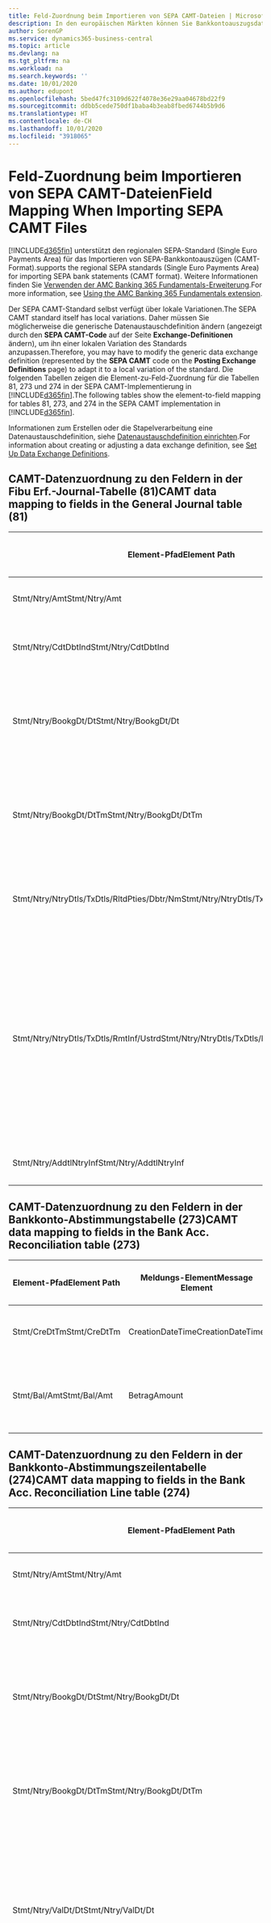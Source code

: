 ```yaml
---
title: Feld-Zuordnung beim Importieren von SEPA CAMT-Dateien | Microsoft Docs
description: In den europäischen Märkten können Sie Bankkontoauszugsdateien in den regionalen SEPA-Standards (einzelner Eurozahlungs-Bereich) importieren.
author: SorenGP
ms.service: dynamics365-business-central
ms.topic: article
ms.devlang: na
ms.tgt_pltfrm: na
ms.workload: na
ms.search.keywords: ''
ms.date: 10/01/2020
ms.author: edupont
ms.openlocfilehash: 5bed47fc3109d622f4078e36e29aa04678bd22f9
ms.sourcegitcommit: ddbb5cede750df1baba4b3eab8fbed6744b5b9d6
ms.translationtype: HT
ms.contentlocale: de-CH
ms.lasthandoff: 10/01/2020
ms.locfileid: "3918065"
---
```

# <a name="field-mapping-when-importing-sepa-camt-files"></a><span data-ttu-id="3e76d-103">Feld-Zuordnung beim Importieren von SEPA CAMT-Dateien</span><span class="sxs-lookup"><span data-stu-id="3e76d-103">Field Mapping When Importing SEPA CAMT Files</span></span>
[!INCLUDE[d365fin](includes/d365fin_md.md)] <span data-ttu-id="3e76d-104">unterstützt den regionalen SEPA-Standard (Single Euro Payments Area) für das Importieren von SEPA-Bankkontoauszügen (CAMT-Format).</span><span class="sxs-lookup"><span data-stu-id="3e76d-104">supports the regional SEPA standards (Single Euro Payments Area) for importing SEPA bank statements (CAMT format).</span></span> <span data-ttu-id="3e76d-105">Weitere Informationen finden Sie [Verwenden der AMC Banking 365 Fundamentals-Erweiterung](ui-extensions-amc-banking.md).</span><span class="sxs-lookup"><span data-stu-id="3e76d-105">For more information, see [Using the AMC Banking 365 Fundamentals extension](ui-extensions-amc-banking.md).</span></span>  

 <span data-ttu-id="3e76d-106">Der SEPA CAMT-Standard selbst verfügt über lokale Variationen.</span><span class="sxs-lookup"><span data-stu-id="3e76d-106">The SEPA CAMT standard itself has local variations.</span></span> <span data-ttu-id="3e76d-107">Daher müssen Sie möglicherweise die generische Datenaustauschdefinition ändern (angezeigt durch den **SEPA CAMT-Code** auf der Seite **Exchange-Definitionen** ändern), um ihn einer lokalen Variation des Standards anzupassen.</span><span class="sxs-lookup"><span data-stu-id="3e76d-107">Therefore, you may have to modify the generic data exchange definition (represented by the **SEPA CAMT** code on the **Posting Exchange Definitions** page) to adapt it to a local variation of the standard.</span></span> <span data-ttu-id="3e76d-108">Die folgenden Tabellen zeigen die Element-zu-Feld-Zuordnung für die Tabellen 81, 273 und 274 in der SEPA CAMT-Implementierung in [!INCLUDE[d365fin](includes/d365fin_md.md)].</span><span class="sxs-lookup"><span data-stu-id="3e76d-108">The following tables show the element-to-field mapping for tables 81, 273, and 274 in the SEPA CAMT implementation in [!INCLUDE[d365fin](includes/d365fin_md.md)].</span></span>  

 <span data-ttu-id="3e76d-109">Informationen zum Erstellen oder die Stapelverarbeitung eine Datenaustauschdefinition, siehe [Datenaustauschdefinition einrichten](across-how-to-set-up-data-exchange-definitions.md).</span><span class="sxs-lookup"><span data-stu-id="3e76d-109">For information about creating or adjusting a data exchange definition, see [Set Up Data Exchange Definitions](across-how-to-set-up-data-exchange-definitions.md).</span></span>  

## <a name="camt-data-mapping-to-fields-in-the-general-journal-table-81"></a><span data-ttu-id="3e76d-110">CAMT-Datenzuordnung zu den Feldern in der Fibu Erf.-Journal-Tabelle (81)</span><span class="sxs-lookup"><span data-stu-id="3e76d-110">CAMT data mapping to fields in the General Journal table (81)</span></span>  

|<span data-ttu-id="3e76d-111">Element-Pfad</span><span class="sxs-lookup"><span data-stu-id="3e76d-111">Element Path</span></span>|<span data-ttu-id="3e76d-112">Meldungs-Element</span><span class="sxs-lookup"><span data-stu-id="3e76d-112">Message Element</span></span>|<span data-ttu-id="3e76d-113">Datentyp</span><span class="sxs-lookup"><span data-stu-id="3e76d-113">Data Type</span></span>|<span data-ttu-id="3e76d-114">Beschreibung</span><span class="sxs-lookup"><span data-stu-id="3e76d-114">Description</span></span>|<span data-ttu-id="3e76d-115">Kennzeichen mit negativem Zeichen</span><span class="sxs-lookup"><span data-stu-id="3e76d-115">Negative-Sign Identifier</span></span>|<span data-ttu-id="3e76d-116">Feldnr.</span><span class="sxs-lookup"><span data-stu-id="3e76d-116">Field No.</span></span>|<span data-ttu-id="3e76d-117">Feldname</span><span class="sxs-lookup"><span data-stu-id="3e76d-117">Field Name</span></span>|  
|------------------|---------------------|---------------|-----------------|-------------------------------|---------------|----------------|  
|<span data-ttu-id="3e76d-118">Stmt/Ntry/Amt</span><span class="sxs-lookup"><span data-stu-id="3e76d-118">Stmt/Ntry/Amt</span></span>|<span data-ttu-id="3e76d-119">Betrag</span><span class="sxs-lookup"><span data-stu-id="3e76d-119">Amount</span></span>|<span data-ttu-id="3e76d-120">Dezimal</span><span class="sxs-lookup"><span data-stu-id="3e76d-120">Decimal</span></span>|<span data-ttu-id="3e76d-121">Der Geldbetrag im Bargeldposten</span><span class="sxs-lookup"><span data-stu-id="3e76d-121">The amount of money in the cash entry</span></span>||<span data-ttu-id="3e76d-122">13</span><span class="sxs-lookup"><span data-stu-id="3e76d-122">13</span></span>|<span data-ttu-id="3e76d-123">Betrag</span><span class="sxs-lookup"><span data-stu-id="3e76d-123">Amount</span></span>|  
|<span data-ttu-id="3e76d-124">Stmt/Ntry/CdtDbtInd</span><span class="sxs-lookup"><span data-stu-id="3e76d-124">Stmt/Ntry/CdtDbtInd</span></span>|<span data-ttu-id="3e76d-125">CreditDebitIndicator</span><span class="sxs-lookup"><span data-stu-id="3e76d-125">CreditDebitIndicator</span></span>|<span data-ttu-id="3e76d-126">Text</span><span class="sxs-lookup"><span data-stu-id="3e76d-126">Text</span></span>|<span data-ttu-id="3e76d-127">Gibt an, ob der Posten ein Habenbetrag oder ein Sollposten ist</span><span class="sxs-lookup"><span data-stu-id="3e76d-127">Indicates whether the entry is a credit or a debit entry</span></span>|<span data-ttu-id="3e76d-128">DBIT</span><span class="sxs-lookup"><span data-stu-id="3e76d-128">DBIT</span></span>|<span data-ttu-id="3e76d-129">13</span><span class="sxs-lookup"><span data-stu-id="3e76d-129">13</span></span>|<span data-ttu-id="3e76d-130">Betrag</span><span class="sxs-lookup"><span data-stu-id="3e76d-130">Amount</span></span>|  
|<span data-ttu-id="3e76d-131">Stmt/Ntry/BookgDt/Dt</span><span class="sxs-lookup"><span data-stu-id="3e76d-131">Stmt/Ntry/BookgDt/Dt</span></span>|<span data-ttu-id="3e76d-132">Datum</span><span class="sxs-lookup"><span data-stu-id="3e76d-132">Date</span></span>|<span data-ttu-id="3e76d-133">Datum</span><span class="sxs-lookup"><span data-stu-id="3e76d-133">Date</span></span>|<span data-ttu-id="3e76d-134">Das Datum der Buchung eines Postens auf einem Konto oder in den Büchern des Buchhaltungsservices.</span><span class="sxs-lookup"><span data-stu-id="3e76d-134">The date when an entry is posted to an account on the account servicer's books</span></span>||<span data-ttu-id="3e76d-135">5</span><span class="sxs-lookup"><span data-stu-id="3e76d-135">5</span></span>|<span data-ttu-id="3e76d-136">Buchungsdatum</span><span class="sxs-lookup"><span data-stu-id="3e76d-136">Posting Date</span></span>|  
|<span data-ttu-id="3e76d-137">Stmt/Ntry/BookgDt/DtTm</span><span class="sxs-lookup"><span data-stu-id="3e76d-137">Stmt/Ntry/BookgDt/DtTm</span></span>|<span data-ttu-id="3e76d-138">DateTime</span><span class="sxs-lookup"><span data-stu-id="3e76d-138">DateTime</span></span>|<span data-ttu-id="3e76d-139">DateTime</span><span class="sxs-lookup"><span data-stu-id="3e76d-139">DateTime</span></span>|<span data-ttu-id="3e76d-140">Das Datum und die Uhrzeit der Buchung eines Postens auf einem Konto oder in den Büchern des Buchhaltungsservices.</span><span class="sxs-lookup"><span data-stu-id="3e76d-140">The date and time when an entry is posted to an account on the account servicer's books</span></span>||<span data-ttu-id="3e76d-141">5</span><span class="sxs-lookup"><span data-stu-id="3e76d-141">5</span></span>|<span data-ttu-id="3e76d-142">Buchungsdatum</span><span class="sxs-lookup"><span data-stu-id="3e76d-142">Posting Date</span></span>|  
|<span data-ttu-id="3e76d-143">Stmt/Ntry/NtryDtls/TxDtls/RltdPties/Dbtr/Nm</span><span class="sxs-lookup"><span data-stu-id="3e76d-143">Stmt/Ntry/NtryDtls/TxDtls/RltdPties/Dbtr/Nm</span></span>|<span data-ttu-id="3e76d-144">Name</span><span class="sxs-lookup"><span data-stu-id="3e76d-144">Name</span></span>|<span data-ttu-id="3e76d-145">Text</span><span class="sxs-lookup"><span data-stu-id="3e76d-145">Text</span></span>|<span data-ttu-id="3e76d-146">Der Name der Partei, die einen Geldbetrag an das (wesentlichen) schuldet können</span><span class="sxs-lookup"><span data-stu-id="3e76d-146">The name of the party that owes an amount of money to the (ultimate) creditor</span></span>||<span data-ttu-id="3e76d-147">1221</span><span class="sxs-lookup"><span data-stu-id="3e76d-147">1221</span></span>|<span data-ttu-id="3e76d-148">Informationen Zahlender</span><span class="sxs-lookup"><span data-stu-id="3e76d-148">Payer Information</span></span>|  
|<span data-ttu-id="3e76d-149">Stmt/Ntry/NtryDtls/TxDtls/RmtInf/Ustrd</span><span class="sxs-lookup"><span data-stu-id="3e76d-149">Stmt/Ntry/NtryDtls/TxDtls/RmtInf/Ustrd</span></span>|<span data-ttu-id="3e76d-150">Unstrukturiert</span><span class="sxs-lookup"><span data-stu-id="3e76d-150">Unstructured</span></span>|<span data-ttu-id="3e76d-151">Text</span><span class="sxs-lookup"><span data-stu-id="3e76d-151">Text</span></span>|<span data-ttu-id="3e76d-152">Informationen, die angegeben werden, um Abgleichen/Abstimmung eines Postens mit den Artikeln zu aktivieren, die die Zahlung abgleichen soll, wie etwa Handelsrechnungen in einem Debitorensystem, in unstrukturierter Form.</span><span class="sxs-lookup"><span data-stu-id="3e76d-152">Information supplied to enable the matching/reconciliation of an entry with the items that the payment is intended to settle, such as commercial invoices in an accounts-receivable system, in an unstructured form</span></span>||<span data-ttu-id="3e76d-153">8</span><span class="sxs-lookup"><span data-stu-id="3e76d-153">8</span></span>|<span data-ttu-id="3e76d-154">Beschreibung</span><span class="sxs-lookup"><span data-stu-id="3e76d-154">Description</span></span>|  
|<span data-ttu-id="3e76d-155">Stmt/Ntry/AddtlNtryInf</span><span class="sxs-lookup"><span data-stu-id="3e76d-155">Stmt/Ntry/AddtlNtryInf</span></span>|<span data-ttu-id="3e76d-156">ZusätzlicheEingabeInformationen</span><span class="sxs-lookup"><span data-stu-id="3e76d-156">AdditionalEntryInformation</span></span>|<span data-ttu-id="3e76d-157">Text</span><span class="sxs-lookup"><span data-stu-id="3e76d-157">Text</span></span>|<span data-ttu-id="3e76d-158">Zusätzliche Informationen zu der Eingabe</span><span class="sxs-lookup"><span data-stu-id="3e76d-158">Additional information about the entry</span></span>||<span data-ttu-id="3e76d-159">1222</span><span class="sxs-lookup"><span data-stu-id="3e76d-159">1222</span></span>|<span data-ttu-id="3e76d-160">Transaktionsinformationen</span><span class="sxs-lookup"><span data-stu-id="3e76d-160">Transaction Information</span></span>|  

## <a name="camt-data-mapping-to-fields-in-the-bank-acc-reconciliation-table-273"></a><span data-ttu-id="3e76d-161">CAMT-Datenzuordnung zu den Feldern in der Bankkonto-Abstimmungstabelle (273)</span><span class="sxs-lookup"><span data-stu-id="3e76d-161">CAMT data mapping to fields in the Bank Acc. Reconciliation table (273)</span></span>  

|<span data-ttu-id="3e76d-162">Element-Pfad</span><span class="sxs-lookup"><span data-stu-id="3e76d-162">Element Path</span></span>|<span data-ttu-id="3e76d-163">Meldungs-Element</span><span class="sxs-lookup"><span data-stu-id="3e76d-163">Message Element</span></span>|<span data-ttu-id="3e76d-164">Datentyp</span><span class="sxs-lookup"><span data-stu-id="3e76d-164">Data Type</span></span>|<span data-ttu-id="3e76d-165">Beschreibung</span><span class="sxs-lookup"><span data-stu-id="3e76d-165">Description</span></span>|<span data-ttu-id="3e76d-166">Kennzeichen mit negativem Zeichen</span><span class="sxs-lookup"><span data-stu-id="3e76d-166">Negative-Sign Identifier</span></span>|<span data-ttu-id="3e76d-167">Feldnr.</span><span class="sxs-lookup"><span data-stu-id="3e76d-167">Field No.</span></span>|<span data-ttu-id="3e76d-168">Feldname</span><span class="sxs-lookup"><span data-stu-id="3e76d-168">Field Name</span></span>|  
|------------------|---------------------|---------------|-----------------|-------------------------------|---------------|----------------|  
|<span data-ttu-id="3e76d-169">Stmt/CreDtTm</span><span class="sxs-lookup"><span data-stu-id="3e76d-169">Stmt/CreDtTm</span></span>|<span data-ttu-id="3e76d-170">CreationDateTime</span><span class="sxs-lookup"><span data-stu-id="3e76d-170">CreationDateTime</span></span>|<span data-ttu-id="3e76d-171">Datum</span><span class="sxs-lookup"><span data-stu-id="3e76d-171">Date</span></span>|<span data-ttu-id="3e76d-172">Das Datum und die Uhrzeit der Erstellung der Nachricht.</span><span class="sxs-lookup"><span data-stu-id="3e76d-172">The date and time when the message was created</span></span>||<span data-ttu-id="3e76d-173">3</span><span class="sxs-lookup"><span data-stu-id="3e76d-173">3</span></span>|<span data-ttu-id="3e76d-174">Auszugsdatum</span><span class="sxs-lookup"><span data-stu-id="3e76d-174">Statement Date</span></span>|  
|<span data-ttu-id="3e76d-175">Stmt/Bal/Amt</span><span class="sxs-lookup"><span data-stu-id="3e76d-175">Stmt/Bal/Amt</span></span>|<span data-ttu-id="3e76d-176">Betrag</span><span class="sxs-lookup"><span data-stu-id="3e76d-176">Amount</span></span>|<span data-ttu-id="3e76d-177">Dezimal</span><span class="sxs-lookup"><span data-stu-id="3e76d-177">Decimal</span></span>|<span data-ttu-id="3e76d-178">Der Betrag, der aus den Nettobeträgen für alle Soll- und Habenposten resultiert</span><span class="sxs-lookup"><span data-stu-id="3e76d-178">The amount resulting from the netted amounts for all debit and credit entries</span></span>||<span data-ttu-id="3e76d-179">4</span><span class="sxs-lookup"><span data-stu-id="3e76d-179">4</span></span>|<span data-ttu-id="3e76d-180">Auszug Schluss-Saldo</span><span class="sxs-lookup"><span data-stu-id="3e76d-180">Statement Ending Balance</span></span>|  

## <a name="camt-data-mapping-to-fields-in-the-bank-acc-reconciliation-line-table-274"></a><span data-ttu-id="3e76d-181">CAMT-Datenzuordnung zu den Feldern in der Bankkonto-Abstimmungszeilentabelle (274)</span><span class="sxs-lookup"><span data-stu-id="3e76d-181">CAMT data mapping to fields in the Bank Acc. Reconciliation Line table (274)</span></span>  

|<span data-ttu-id="3e76d-182">Element-Pfad</span><span class="sxs-lookup"><span data-stu-id="3e76d-182">Element Path</span></span>|<span data-ttu-id="3e76d-183">Meldungs-Element</span><span class="sxs-lookup"><span data-stu-id="3e76d-183">Message Element</span></span>|<span data-ttu-id="3e76d-184">Datentyp</span><span class="sxs-lookup"><span data-stu-id="3e76d-184">Data Type</span></span>|<span data-ttu-id="3e76d-185">Beschreibung</span><span class="sxs-lookup"><span data-stu-id="3e76d-185">Description</span></span>|<span data-ttu-id="3e76d-186">Kennzeichen mit negativem Zeichen</span><span class="sxs-lookup"><span data-stu-id="3e76d-186">Negative-Sign Identifier</span></span>|<span data-ttu-id="3e76d-187">Feldnr.</span><span class="sxs-lookup"><span data-stu-id="3e76d-187">Field No.</span></span>|<span data-ttu-id="3e76d-188">Feldname</span><span class="sxs-lookup"><span data-stu-id="3e76d-188">Field Name</span></span>|  
|------------------|---------------------|---------------|-----------------|-------------------------------|---------------|----------------|  
|<span data-ttu-id="3e76d-189">Stmt/Ntry/Amt</span><span class="sxs-lookup"><span data-stu-id="3e76d-189">Stmt/Ntry/Amt</span></span>|<span data-ttu-id="3e76d-190">Betrag</span><span class="sxs-lookup"><span data-stu-id="3e76d-190">Amount</span></span>|<span data-ttu-id="3e76d-191">Dezimal</span><span class="sxs-lookup"><span data-stu-id="3e76d-191">Decimal</span></span>|<span data-ttu-id="3e76d-192">Der Geldbetrag im Bargeldposten</span><span class="sxs-lookup"><span data-stu-id="3e76d-192">The amount of money in the cash entry</span></span>||<span data-ttu-id="3e76d-193">7</span><span class="sxs-lookup"><span data-stu-id="3e76d-193">7</span></span>|<span data-ttu-id="3e76d-194">Auszugsbetrag</span><span class="sxs-lookup"><span data-stu-id="3e76d-194">Statement Amount</span></span>|  
|<span data-ttu-id="3e76d-195">Stmt/Ntry/CdtDbtInd</span><span class="sxs-lookup"><span data-stu-id="3e76d-195">Stmt/Ntry/CdtDbtInd</span></span>|<span data-ttu-id="3e76d-196">CreditDebitIndicator</span><span class="sxs-lookup"><span data-stu-id="3e76d-196">CreditDebitIndicator</span></span>|<span data-ttu-id="3e76d-197">Text</span><span class="sxs-lookup"><span data-stu-id="3e76d-197">Text</span></span>|<span data-ttu-id="3e76d-198">Gibt an, ob der Posten ein Habenbetrag oder ein Sollposten ist</span><span class="sxs-lookup"><span data-stu-id="3e76d-198">Indicates whether the entry is a credit or a debit entry</span></span>|<span data-ttu-id="3e76d-199">DBIT</span><span class="sxs-lookup"><span data-stu-id="3e76d-199">DBIT</span></span>|<span data-ttu-id="3e76d-200">7</span><span class="sxs-lookup"><span data-stu-id="3e76d-200">7</span></span>|<span data-ttu-id="3e76d-201">Auszugsbetrag</span><span class="sxs-lookup"><span data-stu-id="3e76d-201">Statement Amount</span></span>|  
|<span data-ttu-id="3e76d-202">Stmt/Ntry/BookgDt/Dt</span><span class="sxs-lookup"><span data-stu-id="3e76d-202">Stmt/Ntry/BookgDt/Dt</span></span>|<span data-ttu-id="3e76d-203">Datum</span><span class="sxs-lookup"><span data-stu-id="3e76d-203">Date</span></span>|<span data-ttu-id="3e76d-204">Datum</span><span class="sxs-lookup"><span data-stu-id="3e76d-204">Date</span></span>|<span data-ttu-id="3e76d-205">Das Datum der Buchung eines Postens auf einem Konto oder in den Büchern des Buchhaltungsservices.</span><span class="sxs-lookup"><span data-stu-id="3e76d-205">The date when an entry is posted to an account on the account servicer's books</span></span>||<span data-ttu-id="3e76d-206">5</span><span class="sxs-lookup"><span data-stu-id="3e76d-206">5</span></span>|<span data-ttu-id="3e76d-207">Transaktionsdatum</span><span class="sxs-lookup"><span data-stu-id="3e76d-207">Transaction Date</span></span>|  
|<span data-ttu-id="3e76d-208">Stmt/Ntry/BookgDt/DtTm</span><span class="sxs-lookup"><span data-stu-id="3e76d-208">Stmt/Ntry/BookgDt/DtTm</span></span>|<span data-ttu-id="3e76d-209">DateTime</span><span class="sxs-lookup"><span data-stu-id="3e76d-209">DateTime</span></span>|<span data-ttu-id="3e76d-210">DateTime</span><span class="sxs-lookup"><span data-stu-id="3e76d-210">DateTime</span></span>|<span data-ttu-id="3e76d-211">Das Datum und die Uhrzeit der Buchung eines Postens auf einem Konto oder in den Büchern des Buchhaltungsservices.</span><span class="sxs-lookup"><span data-stu-id="3e76d-211">The date and time when an entry is posted to an account on the account servicer's books</span></span>||<span data-ttu-id="3e76d-212">5</span><span class="sxs-lookup"><span data-stu-id="3e76d-212">5</span></span>|<span data-ttu-id="3e76d-213">Transaktionsdatum</span><span class="sxs-lookup"><span data-stu-id="3e76d-213">Transaction Date</span></span>|  
|<span data-ttu-id="3e76d-214">Stmt/Ntry/ValDt/Dt</span><span class="sxs-lookup"><span data-stu-id="3e76d-214">Stmt/Ntry/ValDt/Dt</span></span>|<span data-ttu-id="3e76d-215">Datum</span><span class="sxs-lookup"><span data-stu-id="3e76d-215">Date</span></span>|<span data-ttu-id="3e76d-216">Datum</span><span class="sxs-lookup"><span data-stu-id="3e76d-216">Date</span></span>|<span data-ttu-id="3e76d-217">Das Datum, an dem Anlagen für den Kontobesitzer im Falle eines Habenpostens verfügbar sind oder oder im Falle eines Sollpostens nicht mehr verfügbar sind.</span><span class="sxs-lookup"><span data-stu-id="3e76d-217">The date when assets become available to the account owner in case of a credit entry, or cease to be available to the account owner in case of a debit entry</span></span>||<span data-ttu-id="3e76d-218">12</span><span class="sxs-lookup"><span data-stu-id="3e76d-218">12</span></span>|<span data-ttu-id="3e76d-219">Valutadatum</span><span class="sxs-lookup"><span data-stu-id="3e76d-219">Value Date</span></span>|  
|<span data-ttu-id="3e76d-220">Stmt/Ntry/ValDt/DtTm</span><span class="sxs-lookup"><span data-stu-id="3e76d-220">Stmt/Ntry/ValDt/DtTm</span></span>|<span data-ttu-id="3e76d-221">DateTime</span><span class="sxs-lookup"><span data-stu-id="3e76d-221">DateTime</span></span>|<span data-ttu-id="3e76d-222">DateTime</span><span class="sxs-lookup"><span data-stu-id="3e76d-222">DateTime</span></span>|<span data-ttu-id="3e76d-223">Das Datum und die Uhrzeit, wenn Anlagen für den Kontobesitzer im Falle eines Habenpostens verfügbar sind oder oder im Falle eines Sollpostens nicht mehr verfügbar sind.</span><span class="sxs-lookup"><span data-stu-id="3e76d-223">The date and time when assets become available to the account owner in case of a credit entry, or cease to be available to the account owner in case of a debit entry</span></span>||<span data-ttu-id="3e76d-224">12</span><span class="sxs-lookup"><span data-stu-id="3e76d-224">12</span></span>|<span data-ttu-id="3e76d-225">Valutadatum</span><span class="sxs-lookup"><span data-stu-id="3e76d-225">Value Date</span></span>|  
|<span data-ttu-id="3e76d-226">Stmt/Ntry/NtryDtls/TxDtls/RltdPties/Dbtr/Nm</span><span class="sxs-lookup"><span data-stu-id="3e76d-226">Stmt/Ntry/NtryDtls/TxDtls/RltdPties/Dbtr/Nm</span></span>|<span data-ttu-id="3e76d-227">Name</span><span class="sxs-lookup"><span data-stu-id="3e76d-227">Name</span></span>|<span data-ttu-id="3e76d-228">Text</span><span class="sxs-lookup"><span data-stu-id="3e76d-228">Text</span></span>|<span data-ttu-id="3e76d-229">Der Name der Partei, die einen Geldbetrag an das (wesentlichen) schuldet können</span><span class="sxs-lookup"><span data-stu-id="3e76d-229">The name of the party that owes an amount of money to the (ultimate) creditor</span></span>||<span data-ttu-id="3e76d-230">15</span><span class="sxs-lookup"><span data-stu-id="3e76d-230">15</span></span>|<span data-ttu-id="3e76d-231">Informationen Zahlender</span><span class="sxs-lookup"><span data-stu-id="3e76d-231">Payer Information</span></span>|  
|<span data-ttu-id="3e76d-232">Stmt/Ntry/NtryDtls/TxDtls/RmtInf/Ustrd</span><span class="sxs-lookup"><span data-stu-id="3e76d-232">Stmt/Ntry/NtryDtls/TxDtls/RmtInf/Ustrd</span></span>|<span data-ttu-id="3e76d-233">Unstrukturiert</span><span class="sxs-lookup"><span data-stu-id="3e76d-233">Unstructured</span></span>|<span data-ttu-id="3e76d-234">Text</span><span class="sxs-lookup"><span data-stu-id="3e76d-234">Text</span></span>|<span data-ttu-id="3e76d-235">Informationen, die angegeben werden, um Abgleichen/Abstimmung eines Postens mit den Artikeln zu aktivieren, die die Zahlung abgleichen soll, wie etwa Handelsrechnungen in einem Debitorensystem, in unstrukturierter Form.</span><span class="sxs-lookup"><span data-stu-id="3e76d-235">Information supplied to enable the matching/reconciliation of an entry with the items that the payment is intended to settle, such as commercial invoices in an accounts-receivable system, in an unstructured form</span></span>||<span data-ttu-id="3e76d-236">6</span><span class="sxs-lookup"><span data-stu-id="3e76d-236">6</span></span>|<span data-ttu-id="3e76d-237">Beschreibung</span><span class="sxs-lookup"><span data-stu-id="3e76d-237">Description</span></span>|  
|<span data-ttu-id="3e76d-238">Stmt/Ntry/AddtlNtryInf</span><span class="sxs-lookup"><span data-stu-id="3e76d-238">Stmt/Ntry/AddtlNtryInf</span></span>|<span data-ttu-id="3e76d-239">ZusätzlicheEingabeInformationen</span><span class="sxs-lookup"><span data-stu-id="3e76d-239">AdditionalEntryInformation</span></span>|<span data-ttu-id="3e76d-240">Text</span><span class="sxs-lookup"><span data-stu-id="3e76d-240">Text</span></span>|<span data-ttu-id="3e76d-241">Zusätzliche Informationen zu der Eingabe</span><span class="sxs-lookup"><span data-stu-id="3e76d-241">Additional information about the entry</span></span>||<span data-ttu-id="3e76d-242">16</span><span class="sxs-lookup"><span data-stu-id="3e76d-242">16</span></span>|<span data-ttu-id="3e76d-243">Transaktionsinformationen</span><span class="sxs-lookup"><span data-stu-id="3e76d-243">Transaction Information</span></span>|  

 <span data-ttu-id="3e76d-244">Elemente im **Ntry** -Knoten, die in [!INCLUDE[d365fin](includes/d365fin_md.md)] importiert, aber nicht mit einem Feld verknüpft werden, werden in der **Exch.Spaltendefinition buchen** -Tabelle gespeichert.</span><span class="sxs-lookup"><span data-stu-id="3e76d-244">Elements in the **Ntry** node that are imported into [!INCLUDE[d365fin](includes/d365fin_md.md)] but not mapped to any fields are stored in the **Posting Exch. Column Def** table.</span></span> <span data-ttu-id="3e76d-245">Benutzer können diese Elemente **Zahlungsabstimmungserf.-Journal** , **Zahlungsausgleich** und **Bankkonto Abstimmen** Seiten anzeigen, indem sie die **Details zur Bankauszugsposition** Aktion auswählen.</span><span class="sxs-lookup"><span data-stu-id="3e76d-245">Users can view these elements from the **Payment Reconciliation Journal** , **Payment Application** , and **Bank Acc. Reconciliation** pages by choosing the **Bank Statement Line Details** action.</span></span> <span data-ttu-id="3e76d-246">Weitere Informationen finden Sie unter [Abstimmen von Zahlungen mithilfe der automatischen Anwendung](receivables-how-reconcile-payments-auto-application.md).</span><span class="sxs-lookup"><span data-stu-id="3e76d-246">For more information, see [Reconcile Payments Using Automatic Application](receivables-how-reconcile-payments-auto-application.md).</span></span>

> [!IMPORTANT]
> <span data-ttu-id="3e76d-247">Bei einem Import von CAMT-Bankauszügen erwartet [!INCLUDE[d365fin](includes/d365fin_md.md)], dass jede Transaktion eindeutig ist. Dies bedeutet, dass das Feld **Transaktions-ID** , das vom Tag *Stmt/Ntry/NtryDtls/TxDtls/Refs/EndToEndId* in der CAMT-Datei stammt, innerhalb der offenen Bankkontoabstimmung eindeutig sein muss.</span><span class="sxs-lookup"><span data-stu-id="3e76d-247">In an import of CAMT bank statements, [!INCLUDE[d365fin](includes/d365fin_md.md)] expects each transaction to be unique, which means that the **Transaction ID** field that comes from the *Stmt/Ntry/NtryDtls/TxDtls/Refs/EndToEndId* tag in the CAMT file, must be unique within the open bank account reconciliation.</span></span> <span data-ttu-id="3e76d-248">Wenn die Informationen nicht vorhanden sind, ignoriert [!INCLUDE[d365fin](includes/d365fin_md.md)] die Zahlung.</span><span class="sxs-lookup"><span data-stu-id="3e76d-248">If the information is not present, [!INCLUDE[d365fin](includes/d365fin_md.md)] ignores the payment.</span></span> <span data-ttu-id="3e76d-249">Wenn eine frühere Bankabstimmung für dasselbe Bankkonto mit derselben Transaktions-ID wie beim aktuellen Import gebucht wurde, wird die aktuelle Transaktion nicht automatisch abgestimmt, kann aber dennoch importiert werden.</span><span class="sxs-lookup"><span data-stu-id="3e76d-249">If an earlier bank reconciliation on the same bank account was posted with the same transaction ID as on the current import, the current transaction will not automatically reconcile but can still be imported.</span></span>

## <a name="see-also"></a><span data-ttu-id="3e76d-250">Siehe auch</span><span class="sxs-lookup"><span data-stu-id="3e76d-250">See Also</span></span>  
[<span data-ttu-id="3e76d-251">Einrichten eines Datenaustauschs</span><span class="sxs-lookup"><span data-stu-id="3e76d-251">Setting Up Data Exchange</span></span>](across-set-up-data-exchange.md)  
[<span data-ttu-id="3e76d-252">Daten elektronisch austauschen</span><span class="sxs-lookup"><span data-stu-id="3e76d-252">Exchanging Data Electronically</span></span>](across-data-exchange.md)  
<span data-ttu-id="3e76d-253">[Verwenden der AMC Banking 365 Fundamentals-Erweiterung](ui-extensions-amc-banking.md) </span><span class="sxs-lookup"><span data-stu-id="3e76d-253">[Using the AMC Banking 365 Fundamentals extension](ui-extensions-amc-banking.md) </span></span>  
[<span data-ttu-id="3e76d-254">Verwenden von XML-Schemata zur Vorbereitung der Datenaustauschdefinitionen</span><span class="sxs-lookup"><span data-stu-id="3e76d-254">Use XML Schemas to Prepare Data Exchange Definitions</span></span>](across-how-to-use-xml-schemas-to-prepare-data-exchange-definitions.md)  
[<span data-ttu-id="3e76d-255">Zahlungen mit automatischem Ausgleich abstimmen</span><span class="sxs-lookup"><span data-stu-id="3e76d-255">Reconcile Payments Using Automatic Application</span></span>](receivables-how-reconcile-payments-auto-application.md)  
